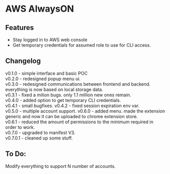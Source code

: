 # AWS AlwaysON  
## Features
- Stay logged in to AWS web console  
- Get temporary credentials for assumed role to use for CLI access.
## Changelog
v0.1.0   - simple interface and basic POC  
v0.2.0   - redesigned popup menu ui.  
v0.3.0   - redesigned communications between frontend and backend. everything is now based on local storage data.  
v0.3.1   - fixed a milion bugs. only 1.1 million new ones remain.  
v0.4.0   - added option to get temporary CLI credentials.  
v0.4.1   - small bugfixes.
v0.4.2   - fixed session expiration env var.  
v0.5.0   - multiple account support.
v0.6.0   - added menu. made the extension generic and now it can be uploaded to chrome extension store.  
v0.6.1   - reduced the amount of permissions to the minimum required in order to work.  
v0.7.0   - upgraded to manifest V3.  
v0.7.0.1 - cleaned up some stuff.

## To Do:  
Modify everything to support N number of accounts.  